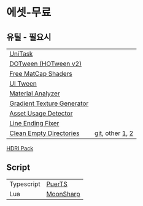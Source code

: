 # 에셋-무료



## 유틸 - 필요시

|                                                                                                                       |                                                                                                                                                                                                          |
| --------------------------------------------------------------------------------------------------------------------- | -------------------------------------------------------------------------------------------------------------------------------------------------------------------------------------------------------- |
| [UniTask](https://github.com/Cysharp/UniTask)                                                                         |                                                                                                                                                                                                          |
| [DOTween (HOTween v2)](https://assetstore.unity.com/packages/tools/animation/dotween-hotween-v2-27676)                |                                                                                                                                                                                                          |
| [Free MatCap Shaders](https://assetstore.unity.com/packages/vfx/shaders/free-matcap-shaders-8221)                     |                                                                                                                                                                                                          |
| [UI Tween](https://assetstore.unity.com/packages/tools/animation/ui-tween-38583)                                      |                                                                                                                                                                                                          |
| [Material Analyzer](https://assetstore.unity.com/packages/vfx/shaders/volumetric-light-beam-99888?locale=ko-KR)       |                                                                                                                                                                                                          |
| [Gradient Texture Generator](https://assetstore.unity.com/packages/tools/utilities/gradient-texture-generator-216180) |                                                                                                                                                                                                          |
| [Asset Usage Detector](https://assetstore.unity.com/packages/tools/utilities/asset-usage-detector-112837)             |                                                                                                                                                                                                          |
| [Line Ending Fixer](https://assetstore.unity.com/packages/tools/utilities/line-ending-fixer-229464)                   |                                                                                                                                                                                                          |
| [Clean Empty Directories](https://assetstore.unity.com/packages/tools/utilities/clean-empty-directories-24284)        | [git](https://github.com/muscly/UnityCleanEmptyDirectories), other [1](https://gist.github.com/liortal53/780075ddb17f9306ae32), [2](https://gist.github.com/mrwellmann/c9c6bc416143a58d734077ffe57179a3) |

[HDRI Pack](https://assetstore.unity.com/packages/2d/textures-materials/sky/hdri-pack-72511)

## Script

|            |                                                          |
| ---------- | -------------------------------------------------------- |
| Typescript | [PuerTS](https://github.com/Tencent/puerts)              |
| Lua        | [MoonSharp](https://github.com/moonsharp-devs/moonsharp) |